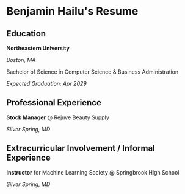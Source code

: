 # Benjamin Hailu's Resume

## Education

**Northeastern University**

*Boston, MA*

Bachelor of Science in Computer Science & Business Administration

*Expected Graduation: Apr 2029*

## Professional Experience

**Stock Manager** @ Rejuve Beauty Supply

*Silver Spring, MD*

## Extracurricular Involvement / Informal Experience

**Instructor** for Machine Learning Society @ Springbrook High School

*Silver Spring, MD*